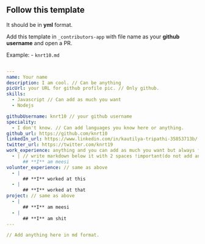 ## Follow this template

It should be in **yml** format.

Add this template in `_contributors-app` with file name as your **github username** and open a PR.

Example: - `knrt10.md`

```yml

---
name: Your name
description: I am cool. // Can be anything
picUrl: your URL for github profile pic. // Only github.
skills:
  - Javascript // Can add as much you want
  - Nodejs

githubUsername: knrt10 // your github username
speciality:
  - I don't know. // Can add languages you know here or anything.
github_url: https://github.com/knrt10
linkedIn_url: https://www.linkedin.com/in/kautilya-tripathi-35853713b/
twitter_url: https://twitter.com/knrt19
work_experience: anything and you can add as much you want but always follow markdown here
  - | // write markdown below it with 2 spaces !important(do not add any imageUrl here)
      ## **I** am meesi
volunter_experience: // same as above
  - |
      ## **I** worked at this
  - |
      ## **I** worked at that            
project: // same as above
  - |
      ## **I** am meesi
  - |
      ## **I** am shit
---

// Add anything here in md format.

```
